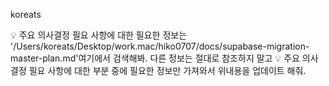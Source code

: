 koreats

💡 주요 의사결정 필요 사항에 대한 필요한 정보는 '/Users/koreats/Desktop/work.mac/hiko0707/docs/supabase-migration-master-plan.md'여기에서 검색해봐. 다른 정보는 절대로 참조하지 말고 💡 주요 의사결정 필요 사항에 대한 부분 중에 필요한 정보만 가져와서 위내용을 업데이트 해줘.
